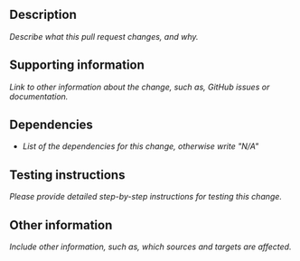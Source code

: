 ## Description

_Describe what this pull request changes, and why._

## Supporting information

_Link to other information about the change, such as, GitHub issues or documentation._

## Dependencies

* _List of the dependencies for this change, otherwise write "N/A"_

## Testing instructions

_Please provide detailed step-by-step instructions for testing this change._

## Other information

_Include other information, such as, which sources and targets are affected._
